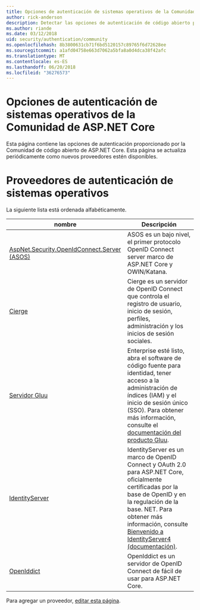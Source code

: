 ```yaml
---
title: Opciones de autenticación de sistemas operativos de la Comunidad de ASP.NET Core
author: rick-anderson
description: Detectar las opciones de autenticación de código abierto para ASP.NET Core.
ms.author: riande
ms.date: 03/12/2018
uid: security/authentication/community
ms.openlocfilehash: 8b3800631cb71f6bd5120157c89765f6d72628ee
ms.sourcegitcommit: a1afd04758e663d7062a5bfa8a0d4dca38f42afc
ms.translationtype: MT
ms.contentlocale: es-ES
ms.lasthandoff: 06/20/2018
ms.locfileid: "36276573"
---
```

# <a name="community-oss-authentication-options-for-aspnet-core"></a>Opciones de autenticación de sistemas operativos de la Comunidad de ASP.NET Core

Esta página contiene las opciones de autenticación proporcionado por la Comunidad de código abierto de ASP.NET Core. Esta página se actualiza periódicamente como nuevos proveedores estén disponibles.

# <a name="oss-authentication-providers"></a>Proveedores de autenticación de sistemas operativos

La siguiente lista está ordenada alfabéticamente.

| nombre | Descripción |
| ---- | ----------- |
| [AspNet.Security.OpenIdConnect.Server (ASOS)](https://github.com/aspnet-contrib/AspNet.Security.OpenIdConnect.Server) | ASOS es un bajo nivel, el primer protocolo OpenID Connect server marco de ASP.NET Core y OWIN/Katana. |
| [Cierge](https://github.com/pwdless/Cierge) | Cierge es un servidor de OpenID Connect que controla el registro de usuario, inicio de sesión, perfiles, administración y los inicios de sesión sociales. |
| [Servidor Gluu](https://gluu.org/) | Enterprise esté listo, abra el software de código fuente para identidad, tener acceso a la administración de índices (IAM) y el inicio de sesión único (SSO). Para obtener más información, consulte el [documentación del producto Gluu](https://gluu.org/docs/). |
| [IdentityServer](https://identityserver.io/) | IdentityServer es un marco de OpenID Connect y OAuth 2.0 para ASP.NET Core, oficialmente certificadas por la base de OpenID y en la regulación de la base. NET. Para obtener más información, consulte [Bienvenido a IdentityServer4 (documentación)](https://identityserver4.readthedocs.io/en/release/). |
| [OpenIddict](https://github.com/openiddict/openiddict-core) | OpenIddict es un servidor de OpenID Connect de fácil de usar para ASP.NET Core. |

Para agregar un proveedor, [editar esta página](https://github.com/login?return_to=https%3A%2F%2Fgithub.com%2Faspnet%2FDocs%2Fedit%2Fmaster%2Faspnetcore%2Fsecurity%2Fauthentication%2Fcommunity.md).
